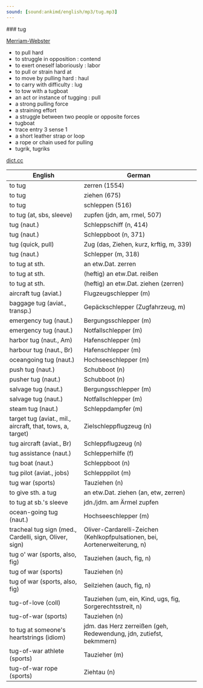 ```yaml
---
sound: [sound:ankimd/english/mp3/tug.mp3]
---
```


\### tug

[Merriam-Webster](https://www.merriam-webster.com/dictionary/tug)

- to pull hard
- to struggle in opposition : contend
- to exert oneself laboriously : labor
- to pull or strain hard at
- to move by pulling hard : haul
- to carry with difficulty : lug
- to tow with a tugboat
- an act or instance of tugging : pull
- a strong pulling force
- a straining effort
- a struggle between two people or opposite forces
- tugboat
- trace entry 3 sense 1
- a short leather strap or loop
- a rope or chain used for pulling
- tugrik, tugriks

[dict.cc](https://www.dict.cc/tug)

| English        | German       |
| -------------- | ------------ |
| to tug | zerren (1554) |
| to tug | ziehen (675) |
| to tug | schleppen (516) |
| to tug (at, sbs, sleeve) | zupfen (jdn, am, rmel, 507) |
| tug (naut.) | Schleppschiff (n, 414) |
| tug (naut.) | Schleppboot (n, 371) |
| tug (quick, pull) | Zug (das, Ziehen, kurz, krftig, m, 339) |
| tug (naut.) | Schlepper (m, 318) |
| to tug at sth. | an etw.Dat. zerren |
| to tug at sth. | (heftig) an etw.Dat. reißen |
| to tug at sth. | (heftig) an etw.Dat. ziehen (zerren) |
| aircraft tug (aviat.) | Flugzeugschlepper (m) |
| baggage tug (aviat., transp.) | Gepäckschlepper (Zugfahrzeug, m) |
| emergency tug (naut.) | Bergungsschlepper (m) |
| emergency tug (naut.) | Notfallschlepper (m) |
| harbor tug (naut., Am) | Hafenschlepper (m) |
| harbour tug (naut., Br) | Hafenschlepper (m) |
| oceangoing tug (naut.) | Hochseeschlepper (m) |
| push tug (naut.) | Schubboot (n) |
| pusher tug (naut.) | Schubboot (n) |
| salvage tug (naut.) | Bergungsschlepper (m) |
| salvage tug (naut.) | Notfallschlepper (m) |
| steam tug (naut.) | Schleppdampfer (m) |
| target tug (aviat., mil., aircraft, that, tows, a, target) | Zielschleppflugzeug (n) |
| tug aircraft (aviat., Br) | Schleppflugzeug (n) |
| tug assistance (naut.) | Schlepperhilfe (f) |
| tug boat (naut.) | Schleppboot (n) |
| tug pilot (aviat., jobs) | Schlepppilot (m) |
| tug war (sports) | Tauziehen (n) |
| to give sth. a tug | an etw.Dat. ziehen (an, etw, zerren) |
| to tug at sb.'s sleeve | jdn./jdm. am Ärmel zupfen |
| ocean-going tug (naut.) | Hochseeschlepper (m) |
| tracheal tug sign (med., Cardelli, sign, Oliver, sign) | Oliver-Cardarelli-Zeichen (Kehlkopfpulsationen, bei, Aortenerweiterung, n) |
| tug o' war (sports, also, fig) | Tauziehen (auch, fig, n) |
| tug of war (sports) | Tauziehen (n) |
| tug of war (sports, also, fig) | Seilziehen (auch, fig, n) |
| tug-of-love (coll) | Tauziehen (um, ein, Kind, ugs, fig, Sorgerechtsstreit, n) |
| tug-of-war (sports) | Tauziehen (n) |
| to tug at someone's heartstrings (idiom) | jdm. das Herz zerreißen (geh, Redewendung, jdn, zutiefst, bekmmern) |
| tug-of-war athlete (sports) | Tauzieher (m) |
| tug-of-war rope (sports) | Ziehtau (n) |
